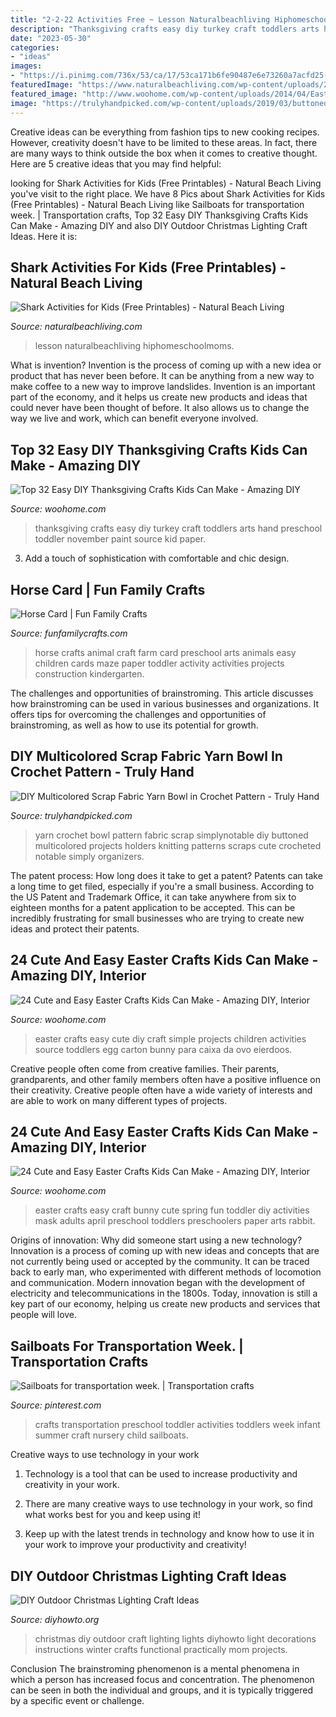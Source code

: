 ```yaml
---
title: "2-2-22 Activities Free ~ Lesson Naturalbeachliving Hiphomeschoolmoms"
description: "Thanksgiving crafts easy diy turkey craft toddlers arts hand preschool toddler november paint source kid paper"
date: "2023-05-30"
categories:
- "ideas"
images:
- "https://i.pinimg.com/736x/53/ca/17/53ca171b6fe90487e6e73260a7acfd25--toddler-art-toddler-crafts.jpg"
featuredImage: "https://www.naturalbeachliving.com/wp-content/uploads/2016/06/shark-printables-pin.jpg"
featured_image: "http://www.woohome.com/wp-content/uploads/2014/04/Easter-Crafts-for-Kids-13.jpg"
image: "https://trulyhandpicked.com/wp-content/uploads/2019/03/buttoned-up-yarn-bowl-crochet-pattern-simply-notable-15530662594g8nk.jpg"
---
```



Creative ideas can be everything from fashion tips to new cooking recipes. However, creativity doesn't have to be limited to these areas. In fact, there are many ways to think outside the box when it comes to creative thought. Here are 5 creative ideas that you may find helpful:

	

		
looking for Shark Activities for Kids (Free Printables) - Natural Beach Living you've visit to the right place. We have 8 Pics about Shark Activities for Kids (Free Printables) - Natural Beach Living like Sailboats for transportation week. | Transportation crafts, Top 32 Easy DIY Thanksgiving Crafts Kids Can Make - Amazing DIY and also DIY Outdoor Christmas Lighting Craft Ideas. Here it is:
		
    
## Shark Activities For Kids (Free Printables) - Natural Beach Living

<img loading=lazy src="https://www.naturalbeachliving.com/wp-content/uploads/2016/06/shark-printables-pin.jpg" onerror="this.onerror=null;this.src='https://tse4.mm.bing.net/th?id=OIP.vdN4wcc7uK9XopOjbCRuxAHaLH&amp;pid=15.1';" alt="Shark Activities for Kids (Free Printables) - Natural Beach Living">

_Source: naturalbeachliving.com_

>lesson naturalbeachliving hiphomeschoolmoms. 

	

What is invention?
Invention is the process of coming up with a new idea or product that has never been before. It can be anything from a new way to make coffee to a new way to improve landslides. 
Invention is an important part of the economy, and it helps us create new products and ideas that could never have been thought of before. It also allows us to change the way we live and work, which can benefit everyone involved.

    
## Top 32 Easy DIY Thanksgiving Crafts Kids Can Make - Amazing DIY

<img loading=lazy src="http://www.woohome.com/wp-content/uploads/2013/11/Thanksgiving-Crafts-Kids-Can-Make-24.jpg" onerror="this.onerror=null;this.src='https://tse4.mm.bing.net/th?id=OIP.ntf7QuoVKY6BwKUIvp3XMwHaJm&amp;pid=15.1';" alt="Top 32 Easy DIY Thanksgiving Crafts Kids Can Make - Amazing DIY">

_Source: woohome.com_

>thanksgiving crafts easy diy turkey craft toddlers arts hand preschool toddler november paint source kid paper. 

	

3. Add a touch of sophistication with comfortable and chic design.

    
## Horse Card | Fun Family Crafts

<img loading=lazy src="https://funfamilycrafts.com/wp-content/uploads/2012/10/P1040305.jpg" onerror="this.onerror=null;this.src='https://tse2.mm.bing.net/th?id=OIP.aT8LHBeW-9Io20S2zR3-rQHaFj&amp;pid=15.1';" alt="Horse Card | Fun Family Crafts">

_Source: funfamilycrafts.com_

>horse crafts animal craft farm card preschool arts animals easy children cards maze paper toddler activity activities projects construction kindergarten. 

	

The challenges and opportunities of brainstroming.
This article discusses how brainstroming can be used in various businesses and organizations. It offers tips for overcoming the challenges and opportunities of brainstroming, as well as how to use its potential for growth.

    
## DIY Multicolored Scrap Fabric Yarn Bowl In Crochet Pattern - Truly Hand

<img loading=lazy src="https://trulyhandpicked.com/wp-content/uploads/2019/03/buttoned-up-yarn-bowl-crochet-pattern-simply-notable-15530662594g8nk.jpg" onerror="this.onerror=null;this.src='https://tse2.mm.bing.net/th?id=OIP.aOaSz1mvq5U_HTZgjEWkuAHaKY&amp;pid=15.1';" alt="DIY Multicolored Scrap Fabric Yarn Bowl in Crochet Pattern - Truly Hand">

_Source: trulyhandpicked.com_

>yarn crochet bowl pattern fabric scrap simplynotable diy buttoned multicolored projects holders knitting patterns scraps cute crocheted notable simply organizers. 

	

The patent process: How long does it take to get a patent?
Patents can take a long time to get filed, especially if you're a small business. According to the US Patent and Trademark Office, it can take anywhere from six to eighteen months for a patent application to be accepted. This can be incredibly frustrating for small businesses who are trying to create new ideas and protect their patents.

    
## 24 Cute And Easy Easter Crafts Kids Can Make - Amazing DIY, Interior

<img loading=lazy src="http://www.woohome.com/wp-content/uploads/2014/04/Easter-Crafts-for-Kids-13.jpg" onerror="this.onerror=null;this.src='https://tse4.mm.bing.net/th?id=OIP.yXZUr71uCjzuAEkAQDiawQHaOH&amp;pid=15.1';" alt="24 Cute and Easy Easter Crafts Kids Can Make - Amazing DIY, Interior">

_Source: woohome.com_

>easter crafts easy cute diy craft simple projects children activities source toddlers egg carton bunny para caixa da ovo eierdoos. 

	

Creative people often come from creative families. Their parents, grandparents, and other family members often have a positive influence on their creativity. Creative people often have a wide variety of interests and are able to work on many different types of projects.

    
## 24 Cute And Easy Easter Crafts Kids Can Make - Amazing DIY, Interior

<img loading=lazy src="http://www.woohome.com/wp-content/uploads/2014/04/Easter-Crafts-for-Kids-7.jpg" onerror="this.onerror=null;this.src='https://tse1.mm.bing.net/th?id=OIP.kRY8IV7Ds53ND63zSPrWmgHaJ6&amp;pid=15.1';" alt="24 Cute and Easy Easter Crafts Kids Can Make - Amazing DIY, Interior">

_Source: woohome.com_

>easter crafts easy craft bunny cute spring fun toddler diy activities mask adults april preschool toddlers preschoolers paper arts rabbit. 

	

Origins of innovation: Why did someone start using a new technology?
Innovation is a process of coming up with new ideas and concepts that are not currently being used or accepted by the community. It can be traced back to early man, who experimented with different methods of locomotion and communication. Modern innovation began with the development of electricity and telecommunications in the 1800s. Today, innovation is still a key part of our economy, helping us create new products and services that people will love.

    
## Sailboats For Transportation Week. | Transportation Crafts

<img loading=lazy src="https://i.pinimg.com/736x/53/ca/17/53ca171b6fe90487e6e73260a7acfd25--toddler-art-toddler-crafts.jpg" onerror="this.onerror=null;this.src='https://tse3.mm.bing.net/th?id=OIP.KcZULBnB2pCUn9VTKMisdAHaJ3&amp;pid=15.1';" alt="Sailboats for transportation week. | Transportation crafts">

_Source: pinterest.com_

>crafts transportation preschool toddler activities toddlers week infant summer craft nursery child sailboats. 

	

Creative ways to use technology in your work
1. Technology is a tool that can be used to increase productivity and creativity in your work.
2. There are many creative ways to use technology in your work, so find what works best for you and keep using it!

3. Keep up with the latest trends in technology and know how to use it in your work to improve your productivity and creativity!

    
## DIY Outdoor Christmas Lighting Craft Ideas

<img loading=lazy src="http://www.diyhowto.org/wp-content/uploads/DIYHowto-DIY-Christmas-Light-Craft-Ideas-09.jpg" onerror="this.onerror=null;this.src='https://tse3.mm.bing.net/th?id=OIP.81w0UjF0Cz9Blcqy6801IwHaNQ&amp;pid=15.1';" alt="DIY Outdoor Christmas Lighting Craft Ideas">

_Source: diyhowto.org_

>christmas diy outdoor craft lighting lights diyhowto light decorations instructions winter crafts functional practically mom projects. 

	

Conclusion
The brainstroming phenomenon is a mental phenomena in which a person has increased focus and concentration. The phenomenon can be seen in both the individual and groups, and it is typically triggered by a specific event or challenge.

